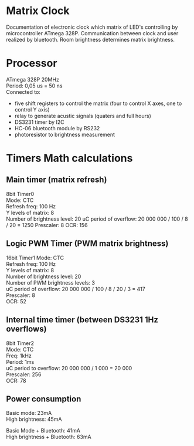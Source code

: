 # Matrix Clock
Documentation of electronic clock which matrix of LED's controlling by microcontroller ATmega 328P. Communication between clock and user realized by bluetooth. Room brightness determines matrix brightness.
# Processor
ATmega 328P 20MHz  
Period: 0,05 us = 50 ns  
Connected to:
* five shift registers to control the matrix (four to control X axes, one to control Y axis) 
* relay to generate acustic signals (quaters and full hours)
* DS3231 timer by I2C
* HC-06 bluetooth module by RS232
* photoresistor to brightness measurement

# Timers Math calculations

## Main timer (matrix refresh)
8bit Timer0  
Mode: CTC  
Refresh freq: 100 Hz  
Y levels of matrix: 8  
Number of brightness level: 20 
uC period of overflow: 20 000 000 / 100 / 8 / 20 =  1250
Prescaler: 8
OCR: 156

## Logic PWM Timer (PWM matrix brightness)
16bit Timer1
Mode: CTC  
Refresh freq: 100 Hz  
Y levels of matrix: 8  
Number of brightness level: 20  
Number of PWM brightness levels: 3  
uC period of overflow: 20 000 000 / 100 / 8 / 20 / 3 =  417  
Prescaler: 8  
OCR: 52  

## Internal time timer (between DS3231 1Hz overflows)
8bit Timer2  
Mode: CTC  
Freq: 1kHz  
Period: 1ms  
uC period to overflow: 20 000 000 / 1 000 = 20 000  
Prescaler: 256    
OCR: 78  

## Power consumption
Basic mode: 23mA  
High brightness: 45mA  

Basic Mode + Bluetooth: 41mA  
High brightness + Bluetooth: 63mA  
